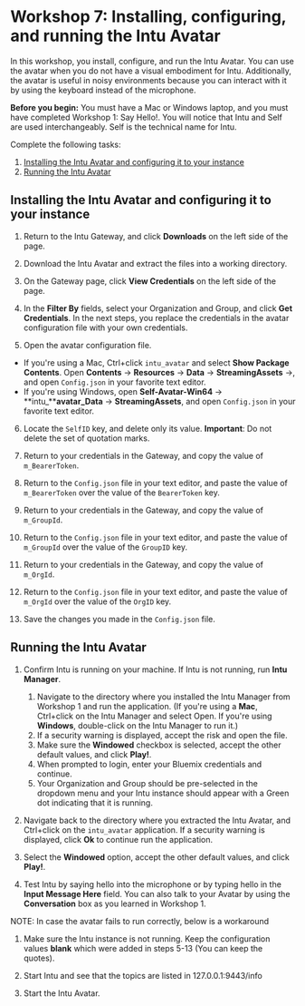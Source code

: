 # Workshop 7: Installing, configuring, and running the Intu Avatar

In this workshop, you install, configure, and run the Intu Avatar. You can use the avatar when you do not have a visual embodiment for Intu. Additionally, the avatar is useful in noisy environments because you can interact with it by using the keyboard instead of the microphone.

**Before you begin:** You must have a Mac or Windows laptop, and you must have completed Workshop 1: Say Hello!. You will notice that Intu and Self are used interchangeably. Self is the technical name for Intu.

Complete the following tasks:

1. [Installing the Intu Avatar and configuring it to your instance](#installing-the-intu-avatar-and-configuring-it-to-your-instance)
2. [Running the Intu Avatar](#running-the-intu-avatar)

## Installing the Intu Avatar and configuring it to your instance

1. Return to the Intu Gateway, and click **Downloads** on the left side of the page.

2. Download the Intu Avatar and extract the files into a working directory.

3. On the Gateway page, click **View Credentials** on the left side of the page.

4. In the **Filter By** fields, select your Organization and Group, and click **Get Credentials**. In the next steps, you replace the credentials in the avatar configuration file with your own credentials.

5. Open the avatar configuration file.
  * If you're using a Mac, Ctrl+click `intu_avatar` and select **Show Package Contents**. Open **Contents** -> **Resources** -> **Data** -> **StreamingAssets** ->, and open `Config.json` in your favorite text editor.
  * If you're using Windows, open **Self-Avatar-Win64** -> **intu_****avatar_Data** -> **StreamingAssets**, and open `Config.json` in your favorite text editor.

6. Locate the `SelfID` key, and delete only its value. **Important**: Do not delete the set of quotation marks.

7. Return to your credentials in the Gateway, and copy the value of `m_BearerToken`.

8. Return to the `Config.json` file in your text editor, and paste the value of `m_BearerToken` over the value of the `BearerToken` key.

9. Return to your credentials in the Gateway, and copy the value of `m_GroupId`.

10. Return to the `Config.json` file in your text editor, and paste the value of `m_GroupId` over the value of the `GroupID` key.

11. Return to your credentials in the Gateway, and copy the value of `m_OrgId`.

12. Return to the `Config.json` file in your text editor, and paste the value of `m_OrgId` over the value of the `OrgID` key.

13. Save the changes you made in the `Config.json` file.
  
## Running the Intu Avatar
1. Confirm Intu is running on your machine. If Intu is not running, run **Intu Manager**.

 	1. Navigate to the directory where you installed the Intu Manager from Workshop 1 and run the application. (If you're using a **Mac**, Ctrl+click on the Intu Manager and select Open. If you're using **Windows**, double-click on the Intu Manager to run it.) 
 	2. If a security warning is displayed, accept the risk and open the file.
 	3. Make sure the **Windowed** checkbox is selected, accept the other default values, and click **Play!**. 
 	4. When prompted to login, enter your Bluemix credentials and continue.
 	5. Your Organization and Group should be pre-selected in the dropdown menu and your Intu instance should appear with a Green dot indicating that it is running.

2. Navigate back to the directory where you extracted the Intu Avatar, and Ctrl+click on the `intu_avatar` application. If a security warning is displayed, click **Ok** to continue run the application.

3. Select the **Windowed** option, accept the other default values, and click **Play!**.

4. Test Intu by saying hello into the microphone or by typing hello in the **Input Message Here** field. You can also talk to your Avatar by using the **Conversation** box as you learned in Workshop 1.

NOTE: In case the avatar fails to run correctly, below is a workaround

1. Make sure the Intu instance is not running. Keep the configuration values **blank** which were added in steps 5-13 (You can keep the quotes).

2. Start Intu and see that the topics are listed in 127.0.0.1:9443/info

3. Start the Intu Avatar.


